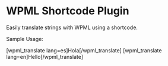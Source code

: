 WPML Shortcode Plugin
==============

Easily translate strings with WPML using a shortcode.

Sample Usage:

 [wpml_translate lang=es]Hola[/wpml_translate]
 [wpml_translate lang=en]Hello[/wpml_translate]
